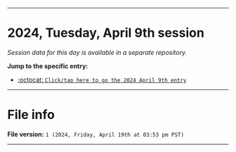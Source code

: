 
***

# 2024, Tuesday, April 9th session

_Session data for this day is available in a separate repository._

**Jump to the specific entry:**

- [:octocat: `Click/tap here to go the 2024 April 9th entry`](https://github.com/seanpm2001/SeansLifeArchive_Images_TinyTower_Y2024/tree/SeansLifeArchive_Images_TinyTower_Y2024_Main-dev/2024/04_April/09/)

***

# File info

**File version:** `1 (2024, Friday, April 19th at 03:53 pm PST)`

***
